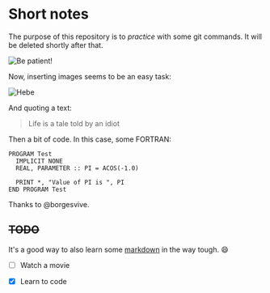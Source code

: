 Short notes
===========

The purpose of this repository is to *practice* with some git commands. It will be deleted shortly after that.

![Be patient!](http://bucket3.clanacion.com.ar/anexos/fotos/72/1952272w88.jpg "Test")

Now, inserting images seems to be an easy task:

![Hebe](http://www.urgente24.com/sites/default/files/notas/2014/07/02/Hebe-de-Bonafini.jpg "Thinking")

And quoting a text:

> Life is a tale
> told by an idiot

Then a bit of code. In this case, some FORTRAN:

```FORTRAN
PROGRAM Test
  IMPLICIT NONE
  REAL, PARAMETER :: PI = ACOS(-1.0)

  PRINT *, "Value of PI is ", PI
END PROGRAM Test
```

Thanks to @borgesvive.

~~TODO~~
---

It's a good way to also learn some [markdown][] in the way tough. :smile:

- [ ] Watch a movie
- [x] Learn to code


[markdown]: http://markdown.com "Don't clic here"
